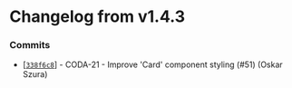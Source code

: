 # Changelog from v1.4.3
### Commits
* [[`338f6c8`](http://github.com/coda-it/graphen/commit/338f6c8d92960d685669ca210d3b337787c6aa8c)] - CODA-21 - Improve 'Card' component styling (#51) (Oskar Szura)